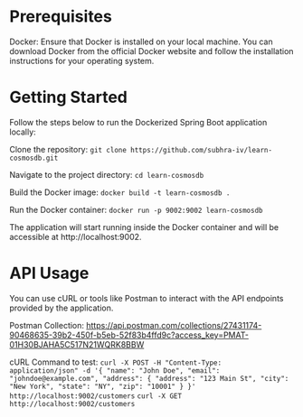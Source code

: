 # Prerequisites
Docker: Ensure that Docker is installed on your local machine.
You can download Docker from the official Docker website and follow the installation instructions for your operating system.

# Getting Started
Follow the steps below to run the Dockerized Spring Boot application locally:

Clone the repository:
``
git clone https://github.com/subhra-iv/learn-cosmosdb.git
``

Navigate to the project directory:
``
cd learn-cosmosdb
``

Build the Docker image:
``
docker build -t learn-cosmosdb .
``

Run the Docker container:
``
docker run -p 9002:9002 learn-cosmosdb
``

The application will start running inside the Docker container and will be accessible at http://localhost:9002.

# API Usage
You can use cURL or tools like Postman to interact with the API endpoints provided by the application.

Postman Collection:
https://api.postman.com/collections/27431174-90468635-39b2-450f-b5eb-52f83b4ffd9c?access_key=PMAT-01H30BJAHA5C517N21WQRK8BBW

cURL Command to test:
``
curl -X POST -H "Content-Type: application/json" -d '{
"name": "John Doe",
"email": "johndoe@example.com",
"address": {
"address": "123 Main St",
"city": "New York",
"state": "NY",
"zip": "10001"
}
}' http://localhost:9002/customers
``
``
curl -X GET http://localhost:9002/customers
``

